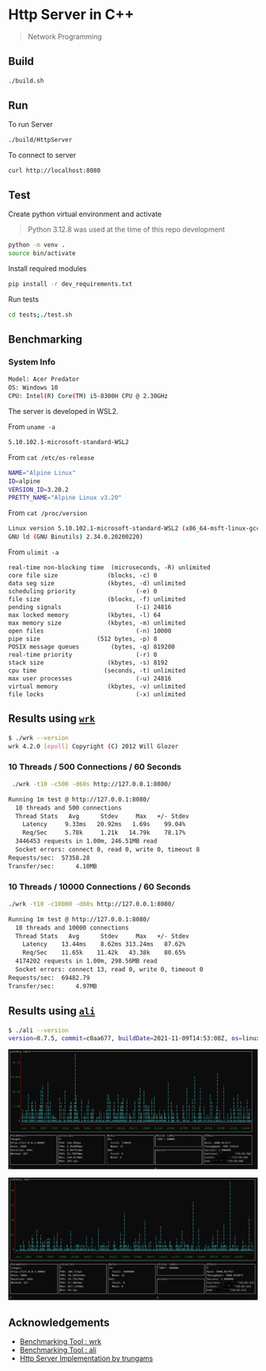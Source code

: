 # Http Server in C++

> Network Programming


## Build

```bash
./build.sh
```

## Run

To run Server
```bash
./build/HttpServer
```

To connect to server
```
curl http://localhost:8080
```

## Test

Create python virtual environment and activate

> Python 3.12.8 was used at the time of this repo development

```bash
python -m venv .
source bin/activate
```

Install required modules

```bash
pip install -r dev_requirements.txt
```

Run tests 

```bash
cd tests;./test.sh
```


## Benchmarking

### System Info

```bash
Model: Acer Predator
OS: Windows 10
CPU: Intel(R) Core(TM) i5-8300H CPU @ 2.30GHz
```

The server is developed in WSL2.

From `uname -a`

```bash
5.10.102.1-microsoft-standard-WSL2
```

From `cat /etc/os-release`
```bash
NAME="Alpine Linux"
ID=alpine
VERSION_ID=3.20.2
PRETTY_NAME="Alpine Linux v3.20"
```

From `cat /proc/version`
```bash
Linux version 5.10.102.1-microsoft-standard-WSL2 (x86_64-msft-linux-gcc (GCC) 9.3.0, 
GNU ld (GNU Binutils) 2.34.0.20200220) 
```

From `ulimit -a`
```
real-time non-blocking time  (microseconds, -R) unlimited
core file size              (blocks, -c) 0
data seg size               (kbytes, -d) unlimited
scheduling priority                 (-e) 0
file size                   (blocks, -f) unlimited
pending signals                     (-i) 24816
max locked memory           (kbytes, -l) 64
max memory size             (kbytes, -m) unlimited
open files                          (-n) 10000
pipe size                (512 bytes, -p) 8
POSIX message queues         (bytes, -q) 819200
real-time priority                  (-r) 0
stack size                  (kbytes, -s) 8192
cpu time                   (seconds, -t) unlimited
max user processes                  (-u) 24816
virtual memory              (kbytes, -v) unlimited
file locks                          (-x) unlimited
```

## Results using [`wrk`](https://github.com/wg/wrk)

```bash
$ ./wrk --version
wrk 4.2.0 [epoll] Copyright (C) 2012 Will Glozer
```

### 10 Threads / 500 Connections / 60 Seconds
```bash
 ./wrk -t10 -c500 -d60s http://127.0.0.1:8080/
```
```bash
Running 1m test @ http://127.0.0.1:8080/
  10 threads and 500 connections
  Thread Stats   Avg      Stdev     Max   +/- Stdev
    Latency     9.33ms   20.92ms   1.69s    99.04%
    Req/Sec     5.78k     1.21k   14.79k    78.17%
  3446453 requests in 1.00m, 246.51MB read
  Socket errors: connect 0, read 0, write 0, timeout 8
Requests/sec:  57358.28
Transfer/sec:      4.10MB
```

### 10 Threads / 10000 Connections / 60 Seconds

```bash
./wrk -t10 -c10000 -d60s http://127.0.0.1:8080/
```

```bash
Running 1m test @ http://127.0.0.1:8080/
  10 threads and 10000 connections
  Thread Stats   Avg      Stdev     Max   +/- Stdev
    Latency    13.44ms    8.62ms 313.24ms   87.62%
    Req/Sec    11.65k    11.42k   43.38k    80.65%
  4174202 requests in 1.00m, 298.56MB read
  Socket errors: connect 13, read 0, write 0, timeout 0
Requests/sec:  69482.79
Transfer/sec:      4.97MB
```

## Results using [`ali`](https://github.com/nakabonne/ali)

```bash
$ ./ali --version
version=0.7.5, commit=c0aa677, buildDate=2021-11-09T14:53:08Z, os=linux, arch=386
```

![ali_rate_1000_duration_1min](./benchmark/screenshots/ali_rate_1000_duration_1min.PNG)

![ali_rate_5000_duration_1min](./benchmark/screenshots/ali_rate_5000_duration_1min.PNG)


## Acknowledgements

+ [Benchmarking Tool : wrk ]()
+ [Benchmarking Tool : ali]()
+ [Http Server Implementation by trungams](https://github.com/trungams/http-server)


